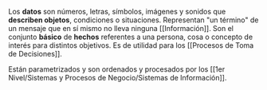 Los **datos** son números, letras, símbolos, imágenes y sonidos que **describen objetos**, condiciones o situaciones. Representan "un término" de un mensaje que en sí mismo no lleva ninguna [[Información]]. Son el conjunto **básico** de **hechos** referentes a una persona, cosa o concepto de interés para distintos objetivos. Es de utilidad para los [[Procesos de Toma de Decisiones]].

Están parametrizados y son ordenados y procesados por los [[1er Nivel/Sistemas y Procesos de Negocio/Sistemas de Información]].
